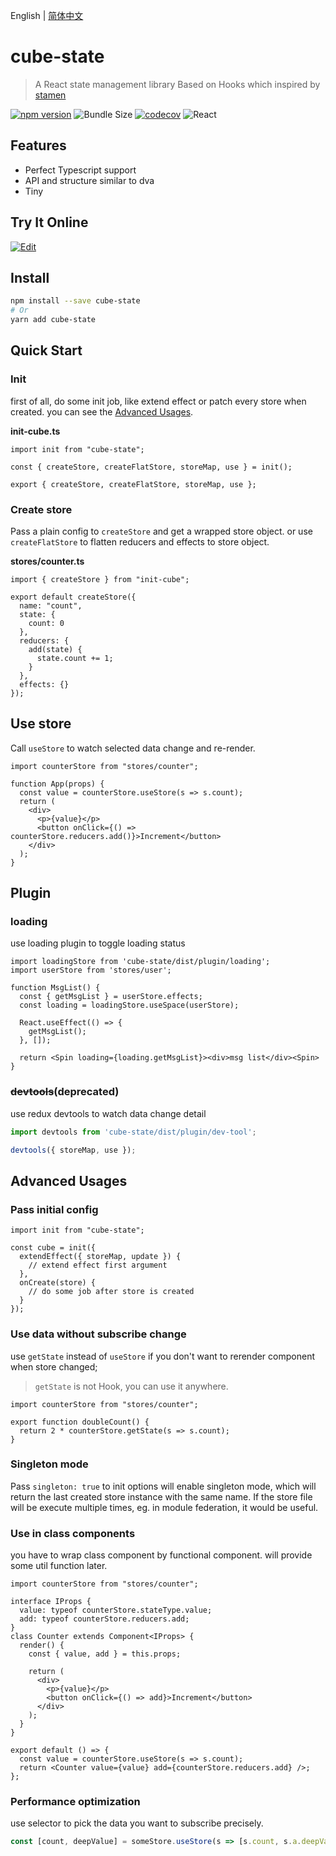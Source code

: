 
English | [简体中文](./README-cn.md)

# cube-state

> A React state management library Based on Hooks which inspired by [stamen](https://github.com/forsigner/stamen)

[![npm version](https://img.shields.io/npm/v/cube-state.svg?logo=npm)](https://www.npmjs.com/package/cube-state)
![Bundle Size](https://badgen.net/bundlephobia/minzip/cube-state)
[![codecov](https://codecov.io/gh/daskyrk/cube-state/branch/codecov/graph/badge.svg?token=5e086358-0ee3-429a-9793-73a396bcaf10)](https://codecov.io/gh/daskyrk/cube-state)
![React](https://img.shields.io/npm/dependency-version/cube-state/peer/react?logo=react)

## Features

- Perfect Typescript support
- API and structure similar to dva
- Tiny

## Try It Online

[![Edit](https://codesandbox.io/static/img/play-codesandbox.svg)](https://codesandbox.io/s/count-4ng8l)

## Install

```bash
npm install --save cube-state
# Or
yarn add cube-state
```

## Quick Start

### Init

first of all, do some init job, like extend effect or patch every store when created. you can see the [Advanced Usages](#Advanced-Usages).

**init-cube.ts**

```tsx
import init from "cube-state";

const { createStore, createFlatStore, storeMap, use } = init();

export { createStore, createFlatStore, storeMap, use };
```

### Create store

Pass a plain config to `createStore` and get a wrapped store object.
or use `createFlatStore` to flatten reducers and effects to store object.

**stores/counter.ts**

```tsx
import { createStore } from "init-cube";

export default createStore({
  name: "count",
  state: {
    count: 0
  },
  reducers: {
    add(state) {
      state.count += 1;
    }
  },
  effects: {}
});
```

## Use store

Call `useStore` to watch selected data change and re-render.

```tsx
import counterStore from "stores/counter";

function App(props) {
  const value = counterStore.useStore(s => s.count);
  return (
    <div>
      <p>{value}</p>
      <button onClick={() => counterStore.reducers.add()}>Increment</button>
    </div>
  );
}
```

## Plugin

### loading

use loading plugin to toggle loading status

```tsx
import loadingStore from 'cube-state/dist/plugin/loading';
import userStore from 'stores/user';

function MsgList() {
  const { getMsgList } = userStore.effects;
  const loading = loadingStore.useSpace(userStore);

  React.useEffect(() => {
    getMsgList();
  }, []);

  return <Spin loading={loading.getMsgList}><div>msg list</div><Spin>
}
```

### ~~devtools~~(deprecated)

use redux devtools to watch data change detail

```js
import devtools from 'cube-state/dist/plugin/dev-tool';

devtools({ storeMap, use });
```

## Advanced Usages

### Pass initial config

```tsx
import init from "cube-state";

const cube = init({
  extendEffect({ storeMap, update }) {
    // extend effect first argument
  },
  onCreate(store) {
    // do some job after store is created
  }
});
```

### Use data without subscribe change

use `getState` instead of `useStore` if you don't want to rerender component when store changed;

> `getState` is not Hook, you can use it anywhere.

```tsx
import counterStore from "stores/counter";

export function doubleCount() {
  return 2 * counterStore.getState(s => s.count);
}
```

### Singleton mode

Pass `singleton: true` to init options will enable singleton mode, which will return the last created store instance with the same name.
If the store file will be execute multiple times, eg. in module federation, it would be useful.

### Use in class components

you have to wrap class component by functional component.
will provide some util function later.

```tsx
import counterStore from "stores/counter";

interface IProps {
  value: typeof counterStore.stateType.value;
  add: typeof counterStore.reducers.add;
}
class Counter extends Component<IProps> {
  render() {
    const { value, add } = this.props;

    return (
      <div>
        <p>{value}</p>
        <button onClick={() => add}>Increment</button>
      </div>
    );
  }
}

export default () => {
  const value = counterStore.useStore(s => s.count);
  return <Counter value={value} add={counterStore.reducers.add} />;
};
```

### Performance optimization

use selector to pick the data you want to subscribe precisely.

```jsx
const [count, deepValue] = someStore.useStore(s => [s.count, s.a.deepValue]);
```
